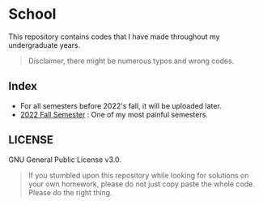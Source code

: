 # School 
This repository contains codes that I have made throughout my undergraduate years.

> Disclaimer, there might be numerous typos and wrong codes. 

## Index
- For all semesters before 2022's fall, it will be uploaded later.
- [2022 Fall Semester](/2022_02) : One of my most painful semesters.

## LICENSE
GNU General Public License v3.0.
> If you stumbled upon this repository while looking for solutions on your own homework, please do not just copy paste the whole code. Please do the right thing.
